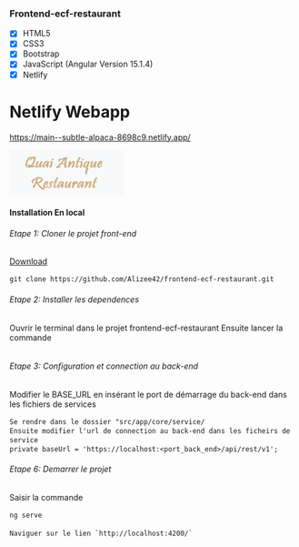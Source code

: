 
###  Frontend-ecf-restaurant

- [x] HTML5 
- [x] CSS3 
- [x] Bootstrap
- [x] JavaScript (Angular Version 15.1.4)
- [x] Netlify

# Netlify Webapp

https://main--subtle-alpaca-8698c9.netlify.app/

![Quai Antique Webapp](https://raw.githubusercontent.com/Alizee42/frontend-ecf-restaurant/main/src/assets/images/logo/logo3.jpg)


#### Installation En local

###### Etape 1: Cloner le projet front-end
[Download](https://github.com/Alizee42/frontend-ecf-restaurant)
```
git clone https://github.com/Alizee42/frontend-ecf-restaurant.git
```

###### Etape 2: Installer les dependences
Ouvrir le terminal dans le projet frontend-ecf-restaurant
Ensuite lancer la commande
``` yarn
```


###### Etape 3: Configuration et connection au back-end
Modifier le BASE_URL en insérant le port de démarrage du back-end
dans les fichiers de services
``` 
Se rendre dans le dossier "src/app/core/service/
Ensuite modifier l'url de connection au back-end dans les ficheirs de service
private baseUrl = 'https://localhost:<port_back_end>/api/rest/v1';
``` 

###### Etape 6: Demarrer le projet
Saisir la commande
``` 
ng serve

Naviguer sur le lien `http://localhost:4200/`
``` 



